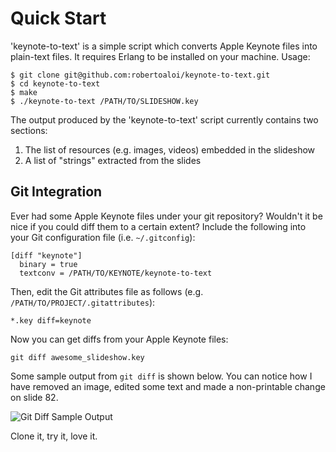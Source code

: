 # Quick Start

'keynote-to-text' is a simple script which converts Apple Keynote files into plain-text files. It requires Erlang to be installed on your machine. Usage:

    $ git clone git@github.com:robertoaloi/keynote-to-text.git
    $ cd keynote-to-text
    $ make
    $ ./keynote-to-text /PATH/TO/SLIDESHOW.key

The output produced by the 'keynote-to-text' script currently contains two sections:

1. The list of resources (e.g. images, videos) embedded in the slideshow
2. A list of "strings" extracted from the slides

## Git Integration

Ever had some Apple Keynote files under your git repository? Wouldn't it be nice if you could diff them to a certain extent? Include the following into your Git configuration file (i.e. `~/.gitconfig`):

    [diff "keynote"]
      binary = true
      textconv = /PATH/TO/KEYNOTE/keynote-to-text

Then, edit the Git attributes file as follows (e.g. `/PATH/TO/PROJECT/.gitattributes`):

    *.key diff=keynote

Now you can get diffs from your Apple Keynote files:

    git diff awesome_slideshow.key

Some sample output from `git diff` is shown below. You can notice how I have removed an image, edited some text and made a non-printable change on slide 82.

![Git Diff Sample Output](/screenshots/riak-diffs.png "Git Diff Sample Output")

Clone it, try it, love it.
